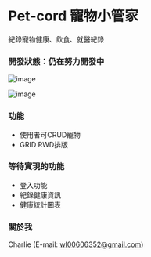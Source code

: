# Pet-cord 寵物小管家

紀錄寵物健康、飲食、就醫紀錄

### 開發狀態：仍在努力開發中

![image](https://i.imgur.com/ZSiRaF6.png)

![image](https://i.imgur.com/XDxXDHn.png)

### 功能

* 使用者可CRUD寵物
* GRID RWD排版

### 等待實現的功能

* 登入功能
* 紀錄健康資訊
* 健康統計圖表

### 關於我
Charlie (E-mail: wl00606352@gmail.com)
